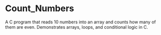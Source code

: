# Count_Numbers
A C program that reads 10 numbers into an array and counts how many of them are even. Demonstrates arrays, loops, and conditional logic in C.
